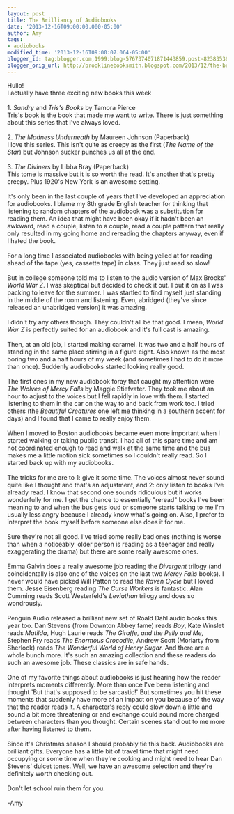 ```yaml
---
layout: post
title: The Brilliancy of Audiobooks
date: '2013-12-16T09:00:00.000-05:00'
author: Amy
tags:
- audiobooks
modified_time: '2013-12-16T09:00:07.064-05:00'
blogger_id: tag:blogger.com,1999:blog-5767374071871443859.post-8238353661773687062
blogger_orig_url: http://brooklinebooksmith.blogspot.com/2013/12/the-brilliancy-of-audiobooks.html
---
```


Hullo!<br />I actually have three exciting new books this week<br /><br />1. <i>Sandry </i>and <i>Tris's Books</i> by Tamora Pierce<br />Tris's book is the book that made me want to write. There is just something about this series that I've always loved.<br /><br />2. <i>The Madness Underneath </i>by Maureen Johnson (Paperback)<br />I love this series. This isn't quite as creepy as the first (<i>The Name of the Star</i>) but Johnson sucker punches us all at the end.<br /><br />3. <i>The Diviners</i> by Libba Bray (Paperback)<br />This tome is massive but it is so worth the read. It's another that's pretty creepy. Plus 1920's New York is an awesome setting. <br /><br />It's only been in the last couple of years that I've developed an appreciation for audiobooks. I blame my 8th grade English teacher for thinking that listening to random chapters of the audiobook was a substitution for reading them. An idea that might have been okay if it hadn't been an awkward, read a couple, listen to a couple, read a couple pattern that really only resulted in my going home and rereading the chapters anyway, even if I hated the book. <br /><br />For a long time I associated audiobooks with being yelled at for reading ahead of the tape (yes, cassette tape) in class. They just read so slow! <br /><br />But in college someone told me to listen to the audio version of Max Brooks' <i>World War Z</i>. I was skeptical but decided to check it out. I put it on as I was packing to leave for the summer. I was startled to find myself just standing in the middle of the room and listening. Even, abridged (they've since released an unabridged version) it was amazing. <br /><br />I didn't try any others though. They couldn't all be that good. I mean, <i>World War Z</i> is perfectly suited for an audiobook and it's full cast is amazing. <br /><br />Then, at an old job, I started making caramel. It was two and a half hours of standing in the same place stirring in a figure eight. Also known as the most boring two and a half hours of my week (and sometimes I had to do it more than once). Suddenly audiobooks started looking really good.<br /><br />The first ones in my new audiobook foray that caught my attention were <i>The Wolves of Mercy Falls </i>by Maggie Stiefvater. They took me about an hour to adjust to the voices but I fell rapidly in love with them. I started listening to them in the car on the way to and back from work too. I tried others (the<i> Beautiful Creatures </i>one left me thinking in a southern accent for days) and I found that I came to really enjoy them. <br /><br />When I moved to Boston audiobooks became even more important when I started walking or taking public transit. I had all of this spare time and am not coordinated enough to read and walk at the same time and the bus makes me a little motion sick sometimes so I couldn't really read. So I started back up with my audiobooks. <br /><br />The tricks for me are to 1: give it some time. The voices almost never sound quite like I thought and that's an adjustment, and 2: only listen to books I've already read. I know that second one sounds ridiculous but it works wonderfully for me. I get the chance to essentially "reread" books I've been meaning to and when the bus gets loud or someone starts talking to me I'm usually less angry because I already know what's going on. Also, I prefer to interpret the book myself before someone else does it for me. <br /><br />Sure they're not all good. I've tried some really bad ones (nothing is worse than when a noticeably&nbsp; older person is reading as a teenager and really exaggerating the drama) but there are some really awesome ones.<br /><br />Emma Galvin does a really awesome job reading the <i>Divergent</i> trilogy (and coincidentally is also one of the voices on the last two <i>Mercy Falls</i> books). I never would have picked Will Patton to read the <i>Raven Cycle</i> but I loved them. Jesse Eisenberg reading <i>The Curse Workers</i> is fantastic. Alan Cumming reads Scott Westerfeld's <i>Leviathan</i> trilogy and does so wondrously. <br /><br />Penguin Audio released a brilliant new set of Roald Dahl audio books this year too. Dan Stevens (from Downton Abbey fame) reads <i>Boy</i>, Kate Winslet reads <i>Matilda</i>, Hugh Laurie reads <i>The Giraffe, and the Pelly and Me,</i> Stephen Fry reads <i>The Enormous Crocodile</i>, Andrew Scott (Moriarty from Sherlock) reads <i>The Wonderful World of Henry Sugar. </i>And there are a whole bunch more. It's such an amazing collection and these readers do such an awesome job. These classics are in safe hands.<br /><br />One of my favorite things about audiobooks is just hearing how the reader interprets moments differently. More than once I've been listening and thought 'But that's supposed to be sarcastic!' But sometimes you hit these moments that suddenly have more of an impact on you because of the way that the reader reads it. A character's reply could slow down a little and sound a bit more threatening or and exchange could sound more charged between characters than you thought. Certain scenes stand out to me more after having listened to them.<br /><br />Since it's Christmas season I should probably tie this back. Audiobooks are brilliant gifts. Everyone has a little bit of travel time that might need occupying or some time when they're cooking and might need to hear Dan Stevens' dulcet tones. Well, we have an awesome selection and they're definitely worth checking out.<br /><br />Don't let school ruin them for you.<br /><br />-Amy